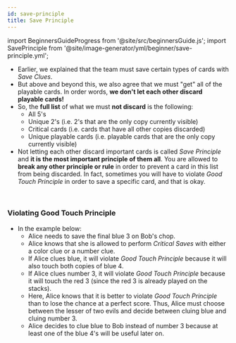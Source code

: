 ```yaml
---
id: save-principle
title: Save Principle
---
```


import BeginnersGuideProgress from '@site/src/beginnersGuide.js';
import SavePrinciple from '@site/image-generator/yml/beginner/save-principle.yml';

<BeginnersGuideProgress part="44" />

- Earlier, we explained that the team must save certain types of cards with *Save Clues*.
- But above and beyond this, we also agree that we must "get" all of the playable cards. In order words, **we don't let each other discard playable cards!**
- So, the **full list** of what we must **not discard** is the following:
  - All 5's
  - Unique 2's (i.e. 2's that are the only copy currently visible)
  - Critical cards (i.e. cards that have all other copies discarded)
  - Unique playable cards (i.e. playable cards that are the only copy currently visible)
- Not letting each other discard important cards is called *Save Principle* and **it is the most important principle of them all**. You are allowed to **break any other principle or rule** in order to prevent a card in this list from being discarded. In fact, sometimes you will have to violate *Good Touch Principle* in order to save a specific card, and that is okay.

<br />

### Violating Good Touch Principle

- In the example below:
  - Alice needs to save the final blue 3 on Bob's chop.
  - Alice knows that she is allowed to perform *Critical Saves* with either a color clue or a number clue.
  - If Alice clues blue, it will violate *Good Touch Principle* because it will also touch both copies of blue 4.
  - If Alice clues number 3, it will violate *Good Touch Principle* because it will touch the red 3 (since the red 3 is already played on the stacks).
  - Here, Alice knows that it is better to violate *Good Touch Principle* than to lose the chance at a perfect score. Thus, Alice must choose between the lesser of two evils and decide between cluing blue and cluing number 3.
  - Alice decides to clue blue to Bob instead of number 3 because at least one of the blue 4's will be useful later on.

<SavePrinciple />
